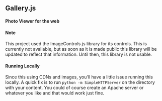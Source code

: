 ## Gallery.js

#### Photo Viewer for the web


#### Note

This project used the ImageControls.js library for its controls. This is currently not available, but as soon as it is made public this library will be updated to reflect that information. Until then, this library is not usable.

#### Running Locally

Since this using CDNs and images, you'll have a little issue running this locally. A quick fix is to run `python -m SimpleHTTPServer` on the directory with your content. You could of course create an Apache server or whatever you like and that would work just fine.
